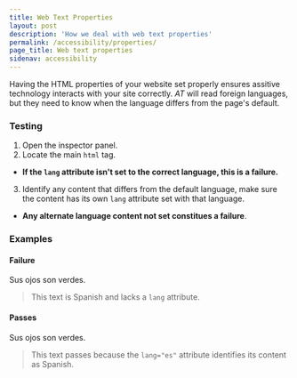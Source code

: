 ```yaml
---
title: Web Text Properties
layout: post
description: 'How we deal with web text properties'
permalink: /accessibility/properties/
page_title: Web text properties
sidenav: accessibility
---
```

Having the HTML properties of your website set properly ensures assitive technology interacts with your site correctly. _AT_ will read foreign languages, but they need to know when the language differs from the page's default.

### Testing

1. Open the inspector panel.
2. Locate the main ```html``` tag.
  * __If the ```lang``` attribute isn't set to the correct language, this is a failure.__
3. Identify any content that differs from the default language, make sure the content has its own ```lang``` attribute set with that language.
  * __Any alternate language content not set constitues a failure__.

### Examples

#### Failure

Sus ojos son verdes.

> This text is Spanish and lacks a ```lang``` attribute.

#### Passes

<p lang="es">Sus ojos son verdes.</p>

> This text passes because the ```lang="es"``` attribute identifies its content as Spanish.
